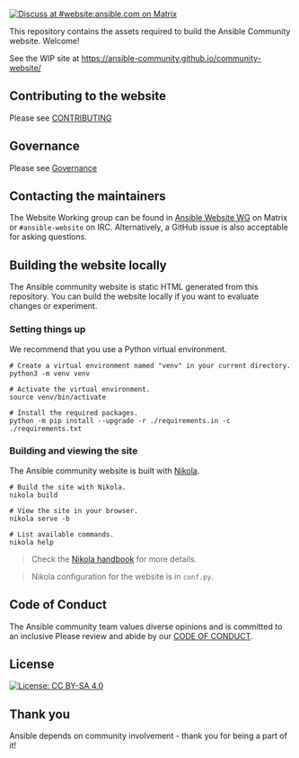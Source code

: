 [![Discuss at #website:ansible.com on Matrix](https://img.shields.io/matrix/website:ansible.com.svg?server_fqdn=ansible-accounts.ems.host&label=Discuss%20at%20%23website:ansible.com&logo=matrix)](https://matrix.to/#/#website:ansible.com)

This repository contains the assets required to build the Ansible Community website. Welcome!

See the WIP site at https://ansible-community.github.io/community-website/

## Contributing to the website

Please see [CONTRIBUTING](CONTRIBUTING.md)

## Governance

Please see [Governance](CONTRIBUTING.md#Governance)

## Contacting the maintainers

The Website Working group can be found in [Ansible Website WG](https://matrix.to/#/#website:ansible.com) on Matrix
or ``#ansible-website`` on IRC. Alternatively, a GitHub issue is also acceptable for asking
questions.

## Building the website locally

The Ansible community website is static HTML generated from this repository.
You can build the website locally if you want to evaluate changes or experiment.

### Setting things up

We recommend that you use a Python virtual environment.

    # Create a virtual environment named "venv" in your current directory.
    python3 -m venv venv

    # Activate the virtual environment.
    source venv/bin/activate

    # Install the required packages.
    python -m pip install --upgrade -r ./requirements.in -c ./requirements.txt

### Building and viewing the site

The Ansible community website is built with [Nikola](https://getnikola.com/).

    # Build the site with Nikola.
    nikola build

    # View the site in your browser.
    nikola serve -b

    # List available commands.
    nikola help

> Check the [Nikola handbook](https://getnikola.com/handbook.html) for more details.

> Nikola configuration for the website is in ``conf.py``.

## Code of Conduct

The Ansible community team values diverse opinions and is committed to an inclusive
Please review and abide by our [CODE OF CONDUCT](CODE_OF_CONDUCT.md).

## License

[![License: CC BY-SA 4.0](https://licensebuttons.net/l/by-sa/4.0/80x15.png)](https://creativecommons.org/licenses/by-sa/4.0/)

## Thank you

Ansible depends on community involvement - thank you for being a part of it!
